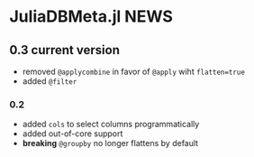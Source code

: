 # JuliaDBMeta.jl NEWS

## 0.3 current version

- removed `@applycombine` in favor of `@apply` wiht `flatten=true`
- added `@filter`

### 0.2

- added `cols` to select columns programmatically
- added out-of-core support
- **breaking** `@groupby` no longer flattens by default
